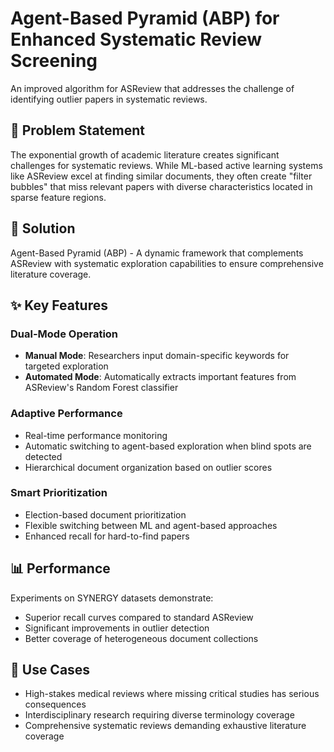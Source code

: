 # Agent-Based Pyramid (ABP) for Enhanced Systematic Review Screening

An improved algorithm for ASReview that addresses the challenge of identifying outlier papers in systematic reviews.

## 🎯 Problem Statement

The exponential growth of academic literature creates significant challenges for systematic reviews. While ML-based active learning systems like ASReview excel at finding similar documents, they often create "filter bubbles" that miss relevant papers with diverse characteristics located in sparse feature regions.

## 🚀 Solution

Agent-Based Pyramid (ABP) - A dynamic framework that complements ASReview with systematic exploration capabilities to ensure comprehensive literature coverage.

## ✨ Key Features

### Dual-Mode Operation
- **Manual Mode**: Researchers input domain-specific keywords for targeted exploration
- **Automated Mode**: Automatically extracts important features from ASReview's Random Forest classifier

### Adaptive Performance
- Real-time performance monitoring
- Automatic switching to agent-based exploration when blind spots are detected
- Hierarchical document organization based on outlier scores

### Smart Prioritization
- Election-based document prioritization
- Flexible switching between ML and agent-based approaches
- Enhanced recall for hard-to-find papers

## 📊 Performance

Experiments on SYNERGY datasets demonstrate:
- Superior recall curves compared to standard ASReview
- Significant improvements in outlier detection
- Better coverage of heterogeneous document collections

## 🔧 Use Cases

- High-stakes medical reviews where missing critical studies has serious consequences
- Interdisciplinary research requiring diverse terminology coverage
- Comprehensive systematic reviews demanding exhaustive literature coverage